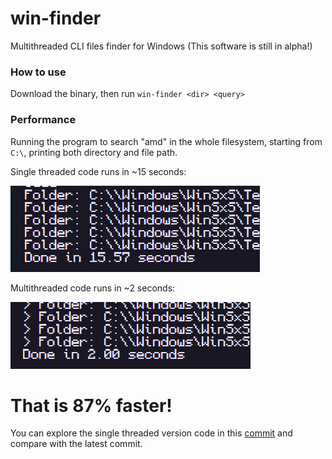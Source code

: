 # win-finder

Multithreaded CLI files finder for Windows (This software is still in alpha!)

### How to use

Download the binary, then run `win-finder <dir> <query>`

### Performance

Running the program to search "amd" in the whole filesystem, starting from `C:\`, printing both directory and file path.

Single threaded code runs in ~15 seconds:

![single thread time](imgs/single_thread.png)

Multithreaded code runs in ~2 seconds:

![multithread time](imgs/multithreaded.png)

# That is 87% faster!

You can explore the single threaded version code in this [commit](https://github.com/douglasselias/win-finder/commit/6534f0046b5dabcd96acee05fd406f4c8402c6d8) and compare with the latest commit.